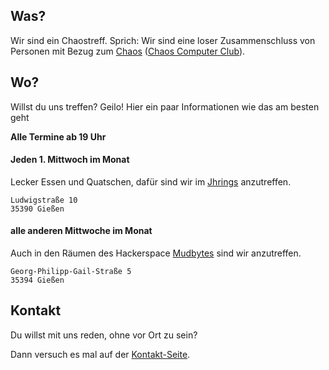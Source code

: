 ## Was?
Wir sind ein Chaostreff. Sprich: Wir sind eine loser Zusammenschluss von Personen mit Bezug zum [Chaos](https://www.ccc.de/de/regional) ([Chaos Computer Club](https://ccc.de)).

## Wo?
Willst du uns treffen? Geilo! Hier ein paar Informationen wie das am besten geht

**Alle Termine ab 19 Uhr**
#### Jeden 1. Mittwoch im Monat
Lecker Essen und Quatschen, dafür sind wir im [Jhrings](https://jhrings.de/) anzutreffen.

```
Ludwigstraße 10
35390 Gießen
```

#### alle anderen Mittwoche im Monat
Auch in den Räumen des Hackerspace [Mudbytes](https://mudbyte.de) sind wir anzutreffen.

```
Georg-Philipp-Gail-Straße 5
35394 Gießen
```


## Kontakt
Du willst mit uns reden, ohne vor Ort zu sein?

Dann versuch es mal auf der [Kontakt-Seite](kontakt.md).
